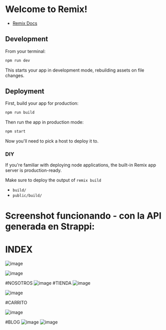 # Welcome to Remix!

- [Remix Docs](https://remix.run/docs)

## Development

From your terminal:

```sh
npm run dev
```

This starts your app in development mode, rebuilding assets on file changes.

## Deployment

First, build your app for production:

```sh
npm run build
```

Then run the app in production mode:

```sh
npm start
```

Now you'll need to pick a host to deploy it to.

### DIY

If you're familiar with deploying node applications, the built-in Remix app server is production-ready.

Make sure to deploy the output of `remix build`

- `build/`
- `public/build/`

# Screenshot funcionando - con la API generada en Strappi:
# INDEX
![image](https://github.com/PaulRazon/tienda-guitarras/assets/73920749/4f1a0917-0d59-4b4d-aaa6-931ee8b08394)

![image](https://github.com/PaulRazon/tienda-guitarras/assets/73920749/a92b451c-ace8-4249-a898-5cc2e6e08a26)

#NOSOTROS
![image](https://github.com/PaulRazon/tienda-guitarras/assets/73920749/472df280-d71b-4d7f-9b9f-50fed47eefb6)
#TIENDA
![image](https://github.com/PaulRazon/tienda-guitarras/assets/73920749/a678824f-0f1d-4c5f-bedb-45c6388bdc11)

![image](https://github.com/PaulRazon/tienda-guitarras/assets/73920749/ddb3db3d-ee16-4d1b-9c27-#55630f9e5a2d)

#CARRITO

![image](https://github.com/PaulRazon/tienda-guitarras/assets/73920749/ce4172f1-3c6e-46b1-ab1d-a72373c2527f)

#BLOG
![image](https://github.com/PaulRazon/tienda-guitarras/assets/73920749/3fe64a6a-adec-4b45-90b3-3c8b7941a8e3)
![image](https://github.com/PaulRazon/tienda-guitarras/assets/73920749/668a503a-abdf-48a2-99ba-42d7de01c490)





